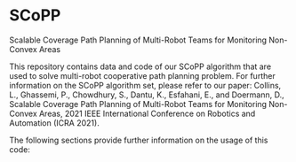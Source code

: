 # SCoPP
Scalable Coverage Path Planning of Multi-Robot Teams for Monitoring Non-Convex Areas


This repository contains data and code of our SCoPP algorithm that are used to solve multi-robot cooperative path planning problem. For further information on the SCoPP algorithm set, please refer to our paper: Collins, L., Ghassemi, P., Chowdhury, S., Dantu, K., Esfahani, E., and Doermann, D., Scalable Coverage Path Planning of Multi-Robot Teams for Monitoring Non-Convex Areas, 2021 IEEE International Conference on Robotics and Automation (ICRA 2021).

The following sections provide further information on the usage of this code:
